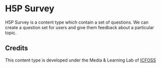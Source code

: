H5P Survey
==========

H5P Survey is a content type which contain a set of questions. We can create a question set for users and give them feedback about a particular topic.


## Credits

This content type is developed under the Media & Learning Lab of [ICFOSS](https://icfoss.in)